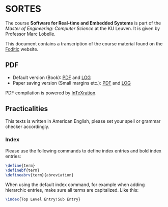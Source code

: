 SORTES
======
The course **Software for Real-time and Embedded Systems** is part of the *Master of Engineering: Computer Science* at the KU Leuven. It is given by Professor Marc Lobelle.

This document contains a transcription of the course material found on the [Foditic](foditic.org) website.


## PDF

- Default version (Book): [PDF](http://intexration.jonasdevlieghere.com:8000/pdf/JDevlieghere/SORTES-Course/main) and [LOG](http://intexration.jonasdevlieghere.com:8000/log/JDevlieghere/SORTES-Course/main)
- Paper saving version (Small margins etc.): [PDF](http://intexration.jonasdevlieghere.com:8000/pdf/JDevlieghere/SORTES-Course/print) and [LOG](http://intexration.jonasdevlieghere.com:8000/log/JDevlieghere/SORTES-Course/print)

PDF compilation is powered by [InTeXration](https://github.com/JDevlieghere/InTeXration).

## Practicalities

This texts is written in American English, please set your spell or grammar checker accordingly.  

### Index

Please use the following commands to define index entries and bold index entries:
```tex
\define{term}
\definebf{term}
\defineabrv{term}{abreviation}
```
When using the default index command, for example when adding hierarchic entries, make sure all terms are capitalized. Like this: 
```tex
\index{Top Level Entry!Sub Entry}
```

